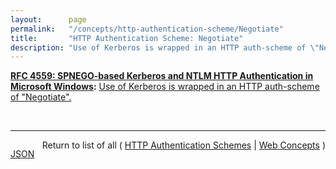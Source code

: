 ```yaml
---
layout:      page
permalink:   "/concepts/http-authentication-scheme/Negotiate"
title:       "HTTP Authentication Scheme: Negotiate"
description: "Use of Kerberos is wrapped in an HTTP auth-scheme of \"Negotiate\"."
---
```


**[RFC 4559: SPNEGO-based Kerberos and NTLM HTTP Authentication in Microsoft Windows](/specs/IETF/RFC/4559 "This document describes how the Microsoft Internet Explorer (MSIE) and Internet Information Services (IIS) incorporated in Microsoft Windows 2000 use Kerberos for security enhancements of web transactions. The Hypertext Transport Protocol (HTTP) auth-scheme of &#34;negotiate&#34; is defined here; when the negotiation results in the selection of Kerberos, the security services of authentication and, optionally, impersonation (the IIS server assumes the windows identity of the principal that has been authenticated) are performed. This document explains how HTTP authentication utilizes the Simple and Protected GSS-API Negotiation mechanism. Details of Simple And Protected Negotiate (SPNEGO) implementation are not provided in this document."):** [Use of Kerberos is wrapped in an HTTP auth-scheme of "Negotiate".](http://tools.ietf.org/html/rfc4559#section-4 "Read documentation for HTTP Authentication Scheme &#34;Negotiate&#34;")

<br/>
<hr/>

<p style="float : left"><a href="./Negotiate.json" title="JSON representing this particular Web Concept value">JSON</a></p>
<p style="text-align: right">Return to list of all ( <a href="../http-authentication-schemes">HTTP Authentication Schemes</a> | <a href="../">Web Concepts</a> )</p>
